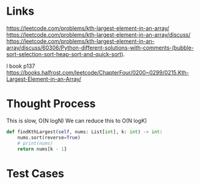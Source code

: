 # Links
https://leetcode.com/problems/kth-largest-element-in-an-array/
https://leetcode.com/problems/kth-largest-element-in-an-array/discuss/
https://leetcode.com/problems/kth-largest-element-in-an-array/discuss/60306/Python-different-solutions-with-comments-(bubble-sort-selection-sort-heap-sort-and-quick-sort).

l book p137
https://books.halfrost.com/leetcode/ChapterFour/0200~0299/0215.Kth-Largest-Element-in-an-Array/


# Thought Process
This is slow, O(N logN)
We can reduce this to O(N logK)

```python
def findKthLargest(self, nums: List[int], k: int) -> int:
    nums.sort(reverse=True)
    # print(nums)
    return nums[k - 1]
```

# Test Cases

